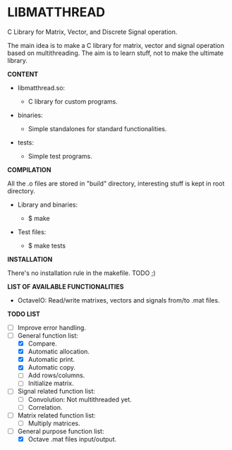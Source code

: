LIBMATTHREAD
===============================================================================

C Library for Matrix, Vector, and Discrete Signal operation.

The main idea is to make a C library for matrix, vector and signal operation based on multithreading. The aim is to learn stuff, not to make the ultimate library.

**CONTENT**

* libmatthread.so:
    * C library for custom programs.

* binaries:
    * Simple standalones for standard functionalities.

* tests:
    * Simple test programs.

**COMPILATION**

All the .o files are stored in "build" directory, interesting stuff is kept in root directory.

* Library and binaries:
    * $ make

* Test files:
    * $ make tests

**INSTALLATION**

There's no installation rule in the makefile. TODO ;)

**LIST OF AVAILABLE FUNCTIONALITIES**

* OctaveIO: Read/write matrixes, vectors and signals from/to .mat files.

**TODO LIST**

* [ ] Improve error handling.
* [ ] General function list:
    * [X] Compare.
    * [X] Automatic allocation.
    * [X] Automatic print.
    * [X] Automatic copy.
    * [ ] Add rows/columns.
    * [ ] Initialize matrix.
* [ ] Signal related function list:
    * [ ] Convolution: Not multithreaded yet.
    * [ ] Correlation.
* [ ] Matrix related function list:
    * [ ] Multiply matrices.
* [ ] General purpose function list:
    * [X] Octave .mat files input/output.
